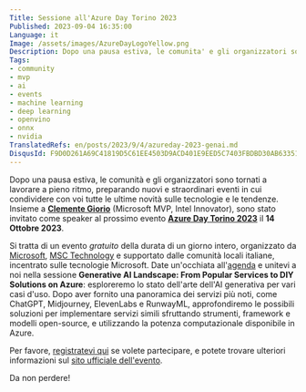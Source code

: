 ```yaml
---
Title: Sessione all'Azure Day Torino 2023
Published: 2023-09-04 16:35:00
Language: it
Image: /assets/images/AzureDayLogoYellow.png
Description: Dopo una pausa estiva, le comunita' e gli organizzatori sono tornati a lavorare a pieno ritmo, preparando nuovi e straordinari eventi in cui condividere con voi tutte le ultime novità sulle tecnologie e le tendenze. Insieme a Clemente Giorio, sono stato invitato come speaker al prossimo evento Azure Day Torino 2023, il 14 Ottobre 2023.
Tags:
- community
- mvp
- ai
- events
- machine learning
- deep learning
- openvino
- onnx
- nvidia
TranslatedRefs: en/posts/2023/9/4/azureday-2023-genai.md
DisqusId: F9D0D261A69C41819D5C61EE4503D9ACD401E9EED5C7403FBDBD30AB63351BD4
---
```

Dopo una pausa estiva, le comunit&agrave; e gli organizzatori sono tornati a lavorare a pieno ritmo, preparando nuovi e straordinari eventi in cui condividere con voi tutte le ultime novit&agrave; sulle tecnologie e le tendenze. Insieme a **<a href="https://www.linkedin.com/in/clemente-giorio-03a61811/" target="_blank">Clemente Giorio</a>** (Microsoft MVP, Intel Innovator), sono stato invitato come speaker al prossimo evento **<a href="https://www.azureday.it/" target="_blank">Azure Day Torino 2023</a>** il **14 Ottobre 2023**.

Si tratta di un evento *gratuito* della durata di un giorno intero, organizzato da <a href="https://www.microsoft.com/" target="_blank">Microsoft</a>, <a href="https://www.msc.com/tech-italy" target="_blank">MSC Technology</a> e supportato dalle comunità locali italiane, incentrato sulle tecnologie Microsoft. Date un'occhiata all'<a href="https://www.ugidotnet.org/tv/episodio/3174/Small-Talks/Generative-AI-a-look-into-open-source-models-and-toolkits" target="_blank">agenda</a> e unitevi a noi nella sessione **Generative AI Landscape: From Popular Services to DIY Solutions on Azure**</a>: esploreremo lo stato dell'arte dell'AI generativa per vari casi d'uso. Dopo aver fornito una panoramica dei servizi più noti, come ChatGPT, Midjourney, ElevenLabs e RunwayML, approfondiremo le possibili soluzioni per implementare servizi simili sfruttando strumenti, framework e modelli open-source, e utilizzando la potenza computazionale disponibile in Azure.

Per favore, <a href="https://www.eventbrite.it/e/registrazione-azure-day-torino-2023-608538704647" target="_blank">registratevi qui</a> se volete partecipare, e potete trovare ulteriori informazioni sul <a href="https://www.azureday.it/" target="_blank">sito ufficiale dell'evento</a>.

Da non perdere!
